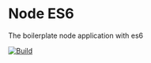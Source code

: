 # Node ES6 
The boilerplate node application with es6

[![Build](https://travis-ci.org/arunnattarayan/node-babel-api-boilerplate.svg?branch=master)](https://travis-ci.org/arunnattarayan/node-babel-api-boilerplate)




